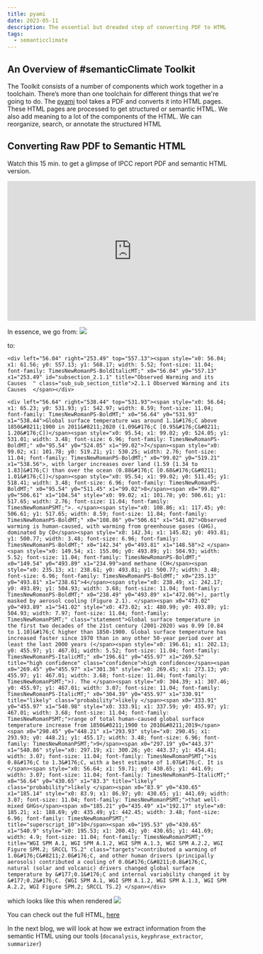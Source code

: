 ```yaml
---
title: pyami
date: 2023-05-11
description: The essential but dreaded step of converting PDF to HTML
tags:
  - semanticclimate
---
```

## An Overview of #semanticClimate Toolkit
The Toolkit consists of a number of components which work together in a toolchain. There’s more than one toolchain for different things that we're going to do. The [pyami](https://github.com/petermr/pyami) tool takes a PDF and converts it into HTML pages. These HTML pages are processed to get structured or semantic HTML. We also add meaning to a lot of the components of the HTML. We can reorganize, search, or  annotate the structured HTML

## Converting Raw PDF to Semantic HTML
Watch this 15 min. to get a glimpse of IPCC report PDF and semantic HTML version. 
<iframe width="560" height="315" src="https://www.youtube.com/embed/5agFbOBJ_RI" title="YouTube video player" frameborder="0" allow="accelerometer; autoplay; clipboard-write; encrypted-media; gyroscope; picture-in-picture; web-share" allowfullscreen></iframe>

In essence, we go from: 
<img src = "/p/static/img/syr_pdf_screenshot.png" >

to:
```
<div left="56.04" right="253.49" top="557.13"><span style="x0: 56.04; x1: 61.56; y0: 557.13; y1: 568.17; width: 5.52; font-size: 11.04; font-family: TimesNewRomanPS-BoldItalicMT;" x0="56.04" y0="557.13" x1="253.49" id="subsection_2.1.1" title="Observed Warming and its Causes  " class="sub_sub_section_title">2.1.1 Observed Warming and its Causes  </span></div>

<div left="56.64" right="538.44" top="531.93"><span style="x0: 56.64; x1: 65.23; y0: 531.93; y1: 542.97; width: 8.59; font-size: 11.04; font-family: TimesNewRomanPS-BoldMT;" x0="56.64" y0="531.93" x1="538.44">Global surface temperature was around 1.1&#176;C above 1850&#8211;1900 in 2011&#8211;2020 (1.09&#176;C [0.95&#176;C&#8211; 1.20&#176;C])</span><span style="x0: 95.54; x1: 99.02; y0: 524.05; y1: 531.01; width: 3.48; font-size: 6.96; font-family: TimesNewRomanPS-BoldMT;" x0="95.54" y0="524.05" x1="99.02">7</span><span style="x0: 99.02; x1: 101.78; y0: 519.21; y1: 530.25; width: 2.76; font-size: 11.04; font-family: TimesNewRomanPS-BoldMT;" x0="99.02" y0="519.21" x1="538.56">, with larger increases over land (1.59 [1.34 to 1.83]&#176;C) than over the ocean (0.88&#176;C [0.68&#176;C&#8211; 1.01&#176;C])</span><span style="x0: 95.54; x1: 99.02; y0: 511.45; y1: 518.41; width: 3.48; font-size: 6.96; font-family: TimesNewRomanPS-BoldMT;" x0="95.54" y0="511.45" x1="99.02">8</span><span x0="99.02" y0="506.61" x1="104.54" style="x0: 99.02; x1: 101.78; y0: 506.61; y1: 517.65; width: 2.76; font-size: 11.04; font-family: TimesNewRomanPSMT;">. </span><span style="x0: 108.86; x1: 117.45; y0: 506.61; y1: 517.65; width: 8.59; font-size: 11.04; font-family: TimesNewRomanPS-BoldMT;" x0="108.86" y0="506.61" x1="541.02">Observed warming is human-caused, with warming from greenhouse gases (GHG), dominated by CO</span><span style="x0: 142.34; x1: 145.82; y0: 493.81; y1: 500.77; width: 3.48; font-size: 6.96; font-family: TimesNewRomanPS-BoldMT;" x0="142.34" y0="493.81" x1="148.58">2 </span><span style="x0: 149.54; x1: 155.06; y0: 493.89; y1: 504.93; width: 5.52; font-size: 11.04; font-family: TimesNewRomanPS-BoldMT;" x0="149.54" y0="493.89" x1="234.99">and methane (CH</span><span style="x0: 235.13; x1: 238.61; y0: 493.81; y1: 500.77; width: 3.48; font-size: 6.96; font-family: TimesNewRomanPS-BoldMT;" x0="235.13" y0="493.81" x1="238.61">4</span><span style="x0: 238.49; x1: 242.17; y0: 493.89; y1: 504.93; width: 3.68; font-size: 11.04; font-family: TimesNewRomanPS-BoldMT;" x0="238.49" y0="493.89" x1="472.06">), partly masked by aerosol cooling (Figure 2.1). </span><span x0="473.02" y0="493.89" x1="541.02" style="x0: 473.02; x1: 480.99; y0: 493.89; y1: 504.93; width: 7.97; font-size: 11.04; font-family: TimesNewRomanPSMT;" class="statement">Global surface temperature in the first two decades of the 21st century (2001-2020) was 0.99 [0.84 to 1.10]&#176;C higher than 1850-1900. Global surface temperature has increased faster since 1970 than in any other 50-year period over at least the last 2000 years (</span><span style="x0: 196.61; x1: 202.13; y0: 455.97; y1: 467.01; width: 5.52; font-size: 11.04; font-family: TimesNewRomanPS-ItalicMT;" x0="196.61" y0="455.97" x1="269.52" title="high confidence" class="confidence">high confidence</span><span x0="269.45" y0="455.97" x1="301.36" style="x0: 269.45; x1: 273.13; y0: 455.97; y1: 467.01; width: 3.68; font-size: 11.04; font-family: TimesNewRomanPSMT;">). The </span><span style="x0: 304.39; x1: 307.46; y0: 455.97; y1: 467.01; width: 3.07; font-size: 11.04; font-family: TimesNewRomanPS-ItalicMT;" x0="304.39" y0="455.97" x1="330.91" title="likely" class="probability">likely </span><span x0="333.91" y0="455.97" x1="540.98" style="x0: 333.91; x1: 337.59; y0: 455.97; y1: 467.01; width: 3.68; font-size: 11.04; font-family: TimesNewRomanPSMT;">range of total human-caused global surface temperature increase from 1850&#8211;1900 to 2010&#8211;2019</span><span x0="290.45" y0="448.21" x1="293.93" style="x0: 290.45; x1: 293.93; y0: 448.21; y1: 455.17; width: 3.48; font-size: 6.96; font-family: TimesNewRomanPSMT;">9</span><span x0="297.19" y0="443.37" x1="540.86" style="x0: 297.19; x1: 300.26; y0: 443.37; y1: 454.41; width: 3.07; font-size: 11.04; font-family: TimesNewRomanPSMT;">is 0.8&#176;C to 1.3&#176;C, with a best estimate of 1.07&#176;C. It is </span><span style="x0: 56.64; x1: 59.71; y0: 430.65; y1: 441.69; width: 3.07; font-size: 11.04; font-family: TimesNewRomanPS-ItalicMT;" x0="56.64" y0="430.65" x1="83.3" title="likely" class="probability">likely </span><span x0="83.9" y0="430.65" x1="185.14" style="x0: 83.9; x1: 86.97; y0: 430.65; y1: 441.69; width: 3.07; font-size: 11.04; font-family: TimesNewRomanPSMT;">that well-mixed GHGs</span><span x0="185.21" y0="435.49" x1="192.17" style="x0: 185.21; x1: 188.69; y0: 435.49; y1: 442.45; width: 3.48; font-size: 6.96; font-family: TimesNewRomanPSMT;" title="superscript_10">10</span><span x0="195.53" y0="430.65" x1="540.9" style="x0: 195.53; x1: 200.43; y0: 430.65; y1: 441.69; width: 4.9; font-size: 11.04; font-family: TimesNewRomanPSMT;" title="WGI SPM A.1, WGI SPM A.1.2, WGI SPM A.1.3, WGI SPM A.2.2, WGI Figure SPM.2; SRCCL TS.2" class="targets">contributed a warming of 1.0&#176;C&#8211;2.0&#176;C, and other human drivers (principally aerosols) contributed a cooling of 0.0&#176;C&#8211;0.8&#176;C, natural (solar and volcanic) drivers changed global surface temperature by &#177;0.1&#176;C and internal variability changed it by &#177;0.2&#176;C. {WGI SPM A.1, WGI SPM A.1.2, WGI SPM A.1.3, WGI SPM A.2.2, WGI Figure SPM.2; SRCCL TS.2} </span></div>

```

which looks like this when rendered
<img src = "/p/static/img/syr_html_screenshot_2.png">

You can check out the full HTML, [here](https://github.com/petermr/semanticClimate/blob/main/ipcc/ar6/syr/lr/total_pages.annotated.html)

In the next blog, we will look at how we extract information from the semantic HTML using our tools (`docanalysis`, `keyphrase_extractor`, `summarizer`)
